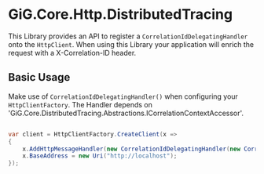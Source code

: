 # GiG.Core.Http.DistributedTracing

This Library provides an API to register a `CorrelationIdDelegatingHandler` onto the `HttpClient`. When using this Library your application will enrich the request with a X-Correlation-ID header.

## Basic Usage

Make use of `CorrelationIdDelegatingHandler()` when configuring your `HttpClientFactory`. The Handler depends on 'GiG.Core.DistributedTracing.Abstractions.ICorrelationContextAccessor'.

```csharp

var client = HttpClientFactory.CreateClient(x =>
{
    x.AddHttpMessageHandler(new CorrelationIdDelegatingHandler(new CorrelationContextAccessor()));
    x.BaseAddress = new Uri("http://localhost");
});

```